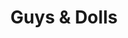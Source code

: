 ---
title: Guys & Dolls
year: 1981
opening_date: 1981-10-02
closing_date: 1981-10-17
layout: productions
featured_image: 
image_caption:
image_credit:
playbill: 
category: 
Theatre: Theatre Jacksonville
Venue: Little Theatre
cast:
  Nicely-Nicely Johnson: Thomas Locke
  Benny Southstreet: Dean Johnson
  Rusty Charlie: Leonard Alterman
  Sarah Brown: Nancy Mull
  Arvide Abernathy: Warren Grymes
  Mission Band:
    - Karen Chason
    - Sally Johnson
    - Don Peterson
  Harry the Horse: Larry Frison
  Lt. Brannigan: Doug Thomas
  Nathan Detroit: Mel Arthur
  Angie the Ox: Dean Pickett
  Miss Adelaide: Debbie S. Smith
  Sky Masterson: Gil Gimbel
  Joey Biltmore: Jonathan Harwood
  Mimi: Joanne Schneider
  General Matilda B. Cartwright: Martha Worsley
  Big Jule: Steve McCahan
  Drunk: Robert Dauer
  Waiter: Thomas Henchy
  Hot Box Girl:
    - Janie Arnold
    - Beverly Lawrence
    - Mary Anne Murray
    - Joanne Schneider
    - Carol Schau
    - Marie E. Thomas
    - Becky Warner
    - Lea Ann Whittle
  Chorus:
    - Marli Albright
    - Anne Bell
    - Ana Ennett
    - Freddie Gardner
    - Clay James
    - Lori Lamb
    - Ed Lide
    - Katharine McNamara
    - William Meisel
    - Steve Metheny
    - William Merwin
    - Charles Nowlin
    - Glori Oglesby
    - Amy Pertmer
    - Todd Stanford
    - Sharon Thomas
    - Barbara Van Fleet
    - Marcus Wally
    - Larry Usoff
    - Mary Ellen Usoff
    - Viviane Weil
crew:
  Director: Hal Henderson
  Scene Design: Hal Henderson
  Musical Director: Eileen Marell
  Choral Director: Mel Wilhite
  Choreographer: Buddy Sherwood
  Lighting Design: John C. James Jr.
  Stage Manager: Pam Jackson
  Lighting Technician: Joyce Block
  Spotlight: Barbara Stillson
  Stage Crew:
    - Tom Heffernan
    - Terri King
    - Cher Kirkendall
    - Larry LaBelle
    - Brian Cooke
    - Mike Beach
  Set Construction:
    - Cy Barnert
    - Sarah Barto
    - Joyce Block
    - Donna Deal
    - Marty Friedman
    - John Gombeda
    - Tamara Gordon
    - Tom Heffernan
    - Terri King
    - Cher Kirkendall
    - Larry LaBelle
    - Bill Merwin
    - Steve Metheny
    - Beth Noel
    - Don Peterson
    - Dale Stillson
    - Dave Stillson
  Properties:
    - Amelia Senhausen
    - Shirley Cooke
    - Donna Deal
    - Sarah Barto
    - Laurel Kaden
  Costumes:
    - Gert Berman
    - Debbie S. Smith
  Box Office:
    - Patricia Gombeda
    - Gert Berman
    - Shirley Cooke
    - Pat Powell
    - Pat Somers
    - Barbara Stillson
  Membership:
    - Jack Masters
    - Carolyn Courreges
  Program Design: Robert I. Brooks
orchestra:
external_links:
---